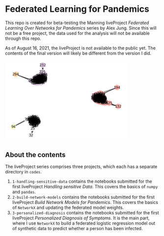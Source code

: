 # Federated Learning for Pandemics

This repo is created for beta-testing the Manning liveProject *Federated Learning Over Networks for Pandemics* series by Alex Jung. Since this will not be a free project, the data used for the analysis will not be available through this repo.

As of August 16, 2021, the liveProject is not available to the public yet. The contents of the final version will likely be different from the version I did.

<img src="https://github.com/RyokoNod/federated-liveproject/blob/main/images/final_graph.png" width=400>

## About the contents

The liveProject series comprises three projects, which each has a separate directory in `codes`.

1. `1-handling-sensitive-data` contains the notebooks submitted for the first liveProject *Handling sensitive Data*. This covers the basics of `numpy` and `pandas`.
2. `2-build-network-models` contains the notebooks submitted for the first liveProject *Build Network Models for Pandemics*. This covers the basics of `NetworkX` and updating the federated model weights.
3. `3-personalized-diagnosis` contains the notebooks submitted for the first liveProject *Personalized Diagnosis of Symptoms*. It is the main part, where I use `NetworkX` to build a federated logistic regression model out of synthetic data to predict whether a person has been infected.
